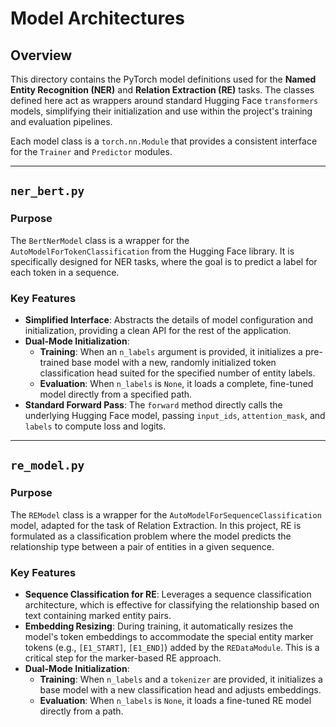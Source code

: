 # Model Architectures

## Overview

This directory contains the PyTorch model definitions used for the **Named Entity Recognition (NER)** and **Relation Extraction (RE)** tasks. The classes defined here act as wrappers around standard Hugging Face `transformers` models, simplifying their initialization and use within the project's training and evaluation pipelines.

Each model class is a `torch.nn.Module` that provides a consistent interface for the `Trainer` and `Predictor` modules.

---

## `ner_bert.py`

### Purpose

The `BertNerModel` class is a wrapper for the `AutoModelForTokenClassification` from the Hugging Face library. It is specifically designed for NER tasks, where the goal is to predict a label for each token in a sequence.

### Key Features

-   **Simplified Interface**: Abstracts the details of model configuration and initialization, providing a clean API for the rest of the application.
-   **Dual-Mode Initialization**:
    -   **Training**: When an `n_labels` argument is provided, it initializes a pre-trained base model with a new, randomly initialized token classification head suited for the specified number of entity labels.
    -   **Evaluation**: When `n_labels` is `None`, it loads a complete, fine-tuned model directly from a specified path.
-   **Standard Forward Pass**: The `forward` method directly calls the underlying Hugging Face model, passing `input_ids`, `attention_mask`, and `labels` to compute loss and logits.

---

## `re_model.py`

### Purpose

The `REModel` class is a wrapper for the `AutoModelForSequenceClassification` model, adapted for the task of Relation Extraction. In this project, RE is formulated as a classification problem where the model predicts the relationship type between a pair of entities in a given sequence.

### Key Features

-   **Sequence Classification for RE**: Leverages a sequence classification architecture, which is effective for classifying the relationship based on text containing marked entity pairs.
-   **Embedding Resizing**: During training, it automatically resizes the model's token embeddings to accommodate the special entity marker tokens (e.g., `[E1_START]`, `[E1_END]`) added by the `REDataModule`. This is a critical step for the marker-based RE approach.
-   **Dual-Mode Initialization**:
    -   **Training**: When `n_labels` and a `tokenizer` are provided, it initializes a base model with a new classification head and adjusts embeddings.
    -   **Evaluation**: When `n_labels` is `None`, it loads a fine-tuned RE model directly from a path.